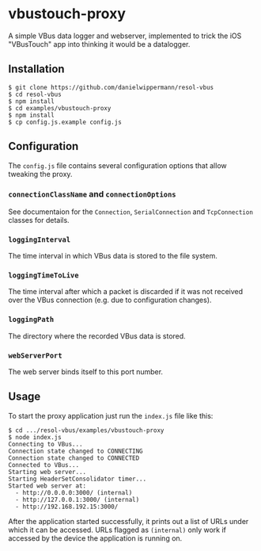 # vbustouch-proxy

A simple VBus data logger and webserver, implemented to trick the iOS "VBusTouch" app into thinking it would be a datalogger.


## Installation

    $ git clone https://github.com/danielwippermann/resol-vbus
    $ cd resol-vbus
    $ npm install
    $ cd examples/vbustouch-proxy
    $ npm install
    $ cp config.js.example config.js


## Configuration

The `config.js` file contains several configuration options that allow tweaking the proxy.

### `connectionClassName` and `connectionOptions`

See documentaion for the `Connection`, `SerialConnection` and `TcpConnection` classes for details.

### `loggingInterval`

The time interval in which VBus data is stored to the file system.

### `loggingTimeToLive`

The time interval after which a packet is discarded if it was not received over the VBus connection (e.g. due to configuration changes).

### `loggingPath`

The directory where the recorded VBus data is stored.

### `webServerPort`

The web server binds itself to this port number.


## Usage

To start the proxy application just run the `index.js` file like this:

    $ cd .../resol-vbus/examples/vbustouch-proxy
    $ node index.js
    Connecting to VBus...
    Connection state changed to CONNECTING
    Connection state changed to CONNECTED
    Connected to VBus...
    Starting web server...
    Starting HeaderSetConsolidator timer...
    Started web server at:
      - http://0.0.0.0:3000/ (internal)
      - http://127.0.0.1:3000/ (internal)
      - http://192.168.192.15:3000/

After the application started successfully, it prints out a list of URLs under which it can be accessed. URLs flagged as `(internal)` only work if accessed by the device the application is running on.


